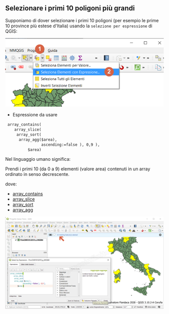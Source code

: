 ## Selezionare i primi 10 poligoni più grandi

Supponiamo di dover selezionare i primi 10 poligoni (per esempio le prime 10 province più estese d'Italia) usando la `selezione per espressione` di QGIS:

![](/img/esempi/selezionare_primi_n_valori/selnvalori0.png)

- Espressione da usare

```
 array_contains( 
    array_slice(  
     array_sort( 
      array_agg($area), 
                ascending:=false ), 0,9 ),
          $area)
```

Nel linguaggio umano significa:

Prendi i primi 10 (da 0 a 9) elementi (valore area) contenuti in un array ordinato in senso decrescente.

dove:

 - [array_contains](http://hfcqgis.opendatasicilia.it/it/latest/gr_funzioni/arrays/array_contains.html)
 - [array_slice](http://hfcqgis.opendatasicilia.it/it/latest/gr_funzioni/arrays/array_slice.html)
 - [array_sort](http://hfcqgis.opendatasicilia.it/it/latest/gr_funzioni/arrays/array_sort.html)
 - [array_agg](http://hfcqgis.opendatasicilia.it/it/latest/gr_funzioni/aggregates/array_agg.html#)

![](/img/esempi/selezionare_primi_n_valori/selnvalori1.png)
